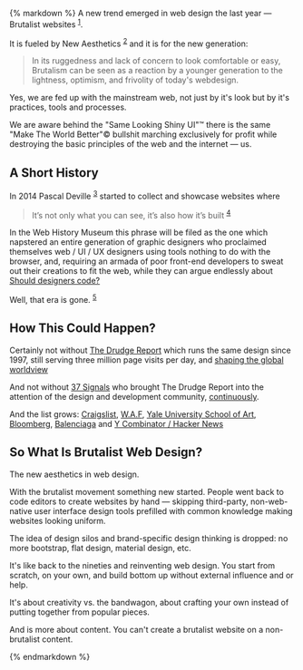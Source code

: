 {% markdown %}
A new trend emerged in web design the last year &mdash; Brutalist websites <sup id="footnote--1">[1](#footnotes--1)</sup>.

It is fueled by New Aesthetics <sup id="footnote--2">[2](#footnotes--2)</sup> and it is for the new generation:

> In its ruggedness and lack of concern to look comfortable or easy, Brutalism can be seen as a reaction by a younger generation to the lightness, optimism, and frivolity of today's webdesign.

Yes, we are fed up with the mainstream web, not just by it's look but by it's practices, tools and processes.

We are aware behind the "Same Looking Shiny UI"&trade; there is the same "Make The World Better"&copy; bullshit marching exclusively for profit while destroying the basic principles of the web and the internet &mdash; us.

## A Short History

In 2014 Pascal Deville <sup id="footnote--3">[3](#footnotes--3)</sup> started to collect and showcase websites
where  

> It’s not only what you can see, it’s also how it’s built <sup id="footnote--4">[4](#footnotes--4)</sup>

In the Web History Museum this phrase will be filed as the one which napstered an entire generation of graphic
designers who proclaimed themselves web / UI / UX designers using tools nothing to do with the browser, and, requiring an armada of poor front-end developers to sweat out their creations to fit the web, while they can argue endlessly about [Should designers code?](https://www.google.com/search?q=should+designers+code)

Well, that era is gone. <sup id="footnote--5">[5](#footnotes--5)</sup>

## How This Could Happen?

Certainly not without [The Drudge Report](http://drudgereport.com/) which runs the same design since 1997,
still serving three million page visits per day, and [shaping the global worldview](https://en.wikipedia.org/wiki/Andrew_Breitbart)

And not without [37 Signals](http://37signals.com/manifesto) who brought The Drudge Report into the attention
of the design and development community, [continuously](https://signalvnoise.com/posts/1407-why-the-drudge-report-is-one-of-the-best-designed-sites-on-the-web).

And the list grows: [Craigslist](https://craigslist.org/), [W.A.F](http://wearefellows.com/), [Yale University School of Art](http://art.yale.edu/), [Bloomberg](http://www.bloomberg.com/features/2016-yahoo), [Balenciaga](http://balenciaga.com/) and [Y Combinator / Hacker News](https://news.ycombinator.com/)

## So What Is Brutalist Web Design?

The new aesthetics in web design.

With the brutalist movement something new started. People went back to code editors to create websites by hand &mdash; skipping third-party, non-web-native user interface design tools prefilled with common knowledge making websites looking uniform.

The idea of design silos and brand-specific design thinking is dropped: no more bootstrap, flat design, material design, etc.

It's like back to the nineties and reinventing web design. You start from scratch, on your own, and build bottom up without external influence and or help.

It's about creativity vs. the bandwagon, about crafting your own instead of putting together from popular pieces.

And is more about content. You can't create a brutalist website on a non-brutalist content.

{% endmarkdown %}
